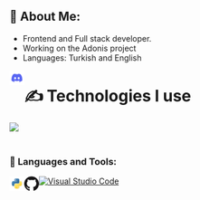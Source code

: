 
## 🙋 About Me:

- Frontend and Full stack developer.
- Working on the Adonis project
- Languages: Turkish and English

[<img align="left" alt="Git" width="26px" src="https://raw.githubusercontent.com/github/explore/cebd63002168a05a6a642f309227eefeccd92950/topics/discord/discord.png" />][Discord]

[Discord]: https://pleasannt.github.io/web/

<h1> ✍ Technologies I use </h1>
<img src="https://skillicons.dev/icons?i=js,ts,cs,react,nodejs,mongodb,html,css,vscode,atom,discord&theme=dark" />

<br />


<br />

### 🔧 Languages and Tools:

<a href="https://github.com/github/explore" class="image-link">
        <img src="https://hizliresim.com/owjh11a" alt="Visual Studio Code">
<img align="left" alt="Python" width="26px" src="https://raw.githubusercontent.com/github/explore/cebd63002168a05a6a642f309227eefeccd92950/topics/python/python.png" />
<img align="left" alt="GitHub" width="26px" src="https://raw.githubusercontent.com/github/explore/78df643247d429f6cc873026c0622819ad797942/topics/github/github.png" />
<br />


